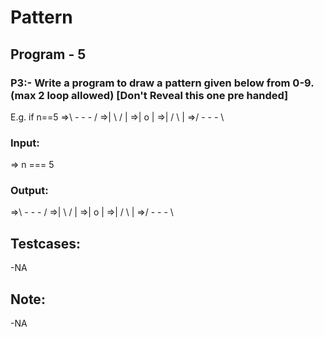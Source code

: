 # Pattern 
## Program -  5
### P3:- Write a program to draw a pattern given below from 0-9.  (max 2 loop allowed) [Don't Reveal this one pre handed]
E.g. if n==5
=>\ - - - /
=>| \   / | 
=>|   o   |
=>| /   \ |
=>/ - - - \

### Input:
=> n === 5
### Output:
=>\ - - - /
=>| \   / | 
=>|   o   |
=>| /   \ |
=>/ - - - \

## Testcases:
-NA
## Note:
-NA